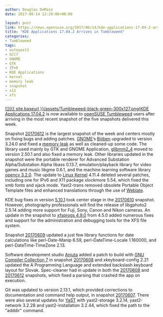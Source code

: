 ```yaml
---
author: Douglas DeMaio
date: 2017-06-14 12:29:06+00:00

layout: post
link: https://news.opensuse.org/2017/06/14/kde-applications-17-04-2-arrives-in-tumbleweed/
title: "KDE Applications 17.04.2 Arrives in Tumbleweed"
categories:
- Tumbleweed
tags:
- autoyast2
- GCC7
- GNOME
- GTK
- IPv6
- KDE Applications
- kernel
- memory leak
- snapshot
- x11
- xfs
---
```

[![]({{ site.baseurl }}/assets/Tumbleweed-black-green-300x127.png)KDE Applications 17.04.2](https://www.kde.org/announcements/announce-applications-17.04.2.php) is now available to [openSUSE Tumbleweed](https://en.opensuse.org/Portal:Tumbleweed) users after arriving in the most recent snapshot of the five snapshots delivered this week.

Snapshot [20170612](https://lists.opensuse.org/opensuse-factory/2017-06/msg00357.html) is the largest snapshot of the week and centers mostly on fixing bugs and adding patches. [GNOME](https://www.gnome.org/)’s [Bijiben](https://live.gnome.org/Bijiben) upgraded to version 3.24.0 and fixed a [memory leak](https://en.wikipedia.org/wiki/Memory_leak) as well as cleaned-up some code. The library used mainly by GTK and GNOME Application, [glibmm2_4](https://launchpad.net/glibmm) moved to version 2.50.1 and also fixed a memory leak. Other libraries updated in the snapshot were the portable renderer for Advanced Substation Alpha/Substation Alpha libass 0.13.7, emulation/playback library for video games and music libgme 0.6.1, and the machine learning software library [opencv 3.2.0](http://opencv.org/opencv-3-2.html). The update to [Linux Kernel](https://www.kernel.org/) 4.11.4 deleted several patches, including one for IPv6 and X11 package xlockmore 5.54, which fixed the xmb fonts and xjack mode. Yast2-trans removed obsolete Portable Object Template files and enhanced translations through the use of [Weblate](https://l10n.opensuse.org/).<!-- more -->

KDE bug fixes in version [5.10.1](https://www.kde.org/announcements/plasma-5.10.1.php) took center stage in the [20170610](https://lists.opensuse.org/opensuse-factory/2017-06/msg00340.html) snapshot. However, photography professionals will find the release of libgphoto2 2.5.14 adding more support for Fuji, Sony, Canon and Nikon cameras. An update in the snapshot to [xfsprogs 4.9.0](http://www.linuxfromscratch.org/~ken/blfs-book-fonts/blfs-book-fonts-sysv/postlfs/xfsprogs.html) from 4.5.0 added numerous fixes and support for the administration and debugging tools for the XFS file system.

Snapshot [20170609](https://lists.opensuse.org/opensuse-factory/2017-06/msg00329.html) updated a just few library functions for date calculations like perl-Date-Manip 6.59, perl-DateTime-Locale 1.160000, and perl-DateTime-TimeZone 2.13.

Software development studio [Anjuta](https://wiki.gnome.org/Apps/Anjuta) added a patch to build with [GNU Compiler Collection 7](https://gcc.gnu.org/) in snapshot [20170608](https://lists.opensuse.org/opensuse-factory/2017-06/msg00290.html) and xkeyboard-config 2.21 updated the A Programming Language and extended backslash keyboard layout for Slovak. Spec-cleaner had in update in both the [20170608](https://lists.opensuse.org/opensuse-factory/2017-06/msg00290.html) and [20170612](https://lists.opensuse.org/opensuse-factory/2017-06/msg00357.html) snapshots, which fixed a parsing that crashed the app on execution.

Git was updated to version 2.13.1, which provided corrections to documentation and command help output, in snapshot [20170607](https://lists.opensuse.org/opensuse-factory/2017-06/msg00250.html). There were also several updates for [YaST](https://yast.github.io/) with yast2-storage 3.2.14, yast2-network 3.2.28 and yast2-installation 3.2.44, which fixed the path to the "adddir" command.		
